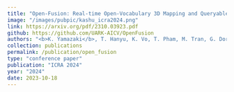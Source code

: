```yaml
---
title: "Open-Fusion: Real-time Open-Vocabulary 3D Mapping and Queryable Scene Representation"
image: "/images/pubpic/kashu_icra2024.png"
link: https://arxiv.org/pdf/2310.03923.pdf
github: https://github.com/UARK-AICV/OpenFusion
authors: "<b>K. Yamazaki</b>, T. Hanyu, K. Vo, T. Pham, M. Tran, G. Doretto, A. Nguyen, N. Le"
collection: publications
permalink: /publication/open_fusion
type: "conference paper"
publication: "ICRA 2024"
year: "2024"
date: 2023-10-18
---
```

